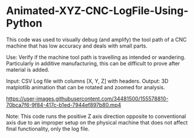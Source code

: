 # Animated-XYZ-CNC-LogFile-Using-Python

This code was used to visually debug (and amplify) the tool path of a CNC machine that has low accuracy and deals with small parts. 

Use: Verify if the machine tool path is travelling as intended or wandering. 
Particularly in additive manufacturing, this can be difficult to prove after material is added.

Input: CSV Log file with columns [X, Y, Z] with headers.
Output: 3D matplotlib animation that can be rotated and zoomed for analysis. 

https://user-images.githubusercontent.com/34481500/155578810-70bca7f6-9f84-417c-b1ed-7944ef897b80.mp4

Note: This code runs the positive Z axis direction opposite to conventional axis due to an improper setup on the physical machine that does not affect final functionality, only the log file.
